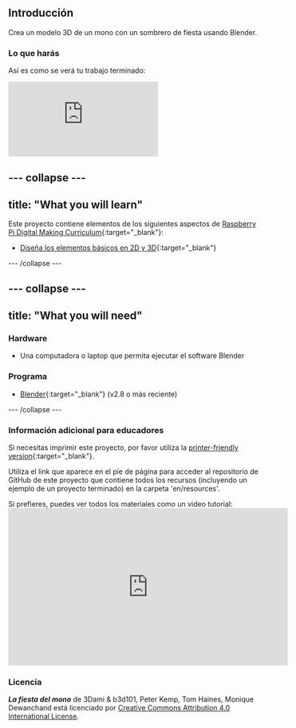 ## Introducción

Crea un modelo 3D de un mono con un sombrero de fiesta usando Blender.

### Lo que harás

Así es como se verá tu trabajo terminado:

<div class="responsive-embed responsive-embed--video">
  <iframe class="responsive-embed__iframe" src="https://sketchfab.com/models/11edaf9b8d1b4d62b5b30b28a292df71/embed" frameborder="0" allowvr allowfullscreen mozallowfullscreen="true" webkitallowfullscreen="true"></iframe>
</div>

## \--- collapse \---

## title: "What you will learn"

Este proyecto contiene elementos de los siguientes aspectos de [Raspberry Pi Digital Making Curriculum](http://rpf.io/curriculum){:target="_blank"}:

+ [Diseña los elementos básicos en 2D y 3D](https://curriculum.raspberrypi.org/design/creator/){:target="_blank"}

\--- /collapse \---

## \--- collapse \---

## title: "What you will need"

### Hardware

+ Una computadora o laptop que permita ejecutar el software Blender

### Programa

+ [Blender](https://www.blender.org/download/){:target="_blank"} (v2.8 o más reciente)

\--- /collapse \---

### Información adicional para educadores

Si necesitas imprimir este proyecto, por favor utiliza la [printer-friendly version](https://projects.raspberrypi.org/en/projects/blender-party-monkey/print){:target="_blank"}.

Utiliza el link que aparece en el pie de página para acceder al repositorio de GitHub de este proyecto que contiene todos los recursos (incluyendo un ejemplo de un proyecto terminado) en la carpeta 'en/resources'.

Si prefieres, puedes ver todos los materiales como un video tutorial: <iframe width="560" height="315" src="https://www.youtube.com/embed/93ux_JliBew" frameborder="0" allowfullscreen mark="crwd-mark"></iframe> 

### Licencia

***La fiesta del mono*** de 3Dami & b3d101, Peter Kemp, Tom Haines, Monique Dewanchand está licenciado por [Creative Commons Attribution 4.0 International License](http://creativecommons.org/licenses/by-sa/4.0/).